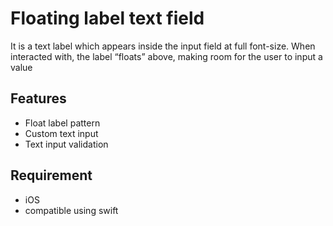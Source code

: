 # Floating label text field
It is a text label which appears inside the input field at full font-size. When interacted with, the label “floats” above, making room for the user to input a value

## Features
* Float label pattern
* Custom text input
* Text input validation

## Requirement
* iOS
* compatible using swift

